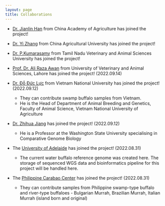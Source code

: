 ```yaml
---
layout: page
title: Collaborations
---
```


- [Dr. Jianlin Han](link) from China Academy of Agriculture has joined the project!

- [Dr. Yi Zhang](link) from China Agricultural University has joined the project!

- [Dr. P.Kumarasamy](link) from Tamil Nadu Veterinary and Animal Sciences University has joined the project!

- [Prof. Dr. Ali Raza Awan](https://uvas.edu.pk/institutes/bio-biochemstry/staff/profiles/ali_raza.htm) from University of Veterinary and Animal Sciences, Lahore has joined the project! (2022.09.14)

- [Dr. Đỗ Đức Lực](https://orcid.org/0000-0003-3364-1296) from Vietnam National University has joined the project! (2022.09.12)
    - They can contribute swamp buffalo samples from Vietnam.
    - He is the Head of Department of Animal Breeding and Genetics, Faculty of Animal Science, Vietnam National University of Agriculture

- [Dr. Zhihua Jiang](https://ansci.wsu.edu/people/faculty/zhihua-jiang/) has joined the project! (2022.09.12)
    - He is a Professor at the Washington State University specialising in Comparative Genome Biology

- The [University of Adelaide](https://set.adelaide.edu.au/davies-research-centre/) has joined the project! (2022.08.31)
    - The current water buffalo reference genome was created here. The storage of sequenced WGS data and bioinformatics pipeline for this project will be handled here.

- The [Philippine Carabao Center](https://www.pcc.gov.ph/) has joined the project! (2022.08.31)
    - They can contribute samples from Philippine swamp-type buffalo and river-type buffaloes - Bulgarian Murrah, Brazilian Murrah, Italian Murrah (island born and original)
    <!-- - They also have some SNP data from the 90K SNP panel for the above mentioned breeds -->
